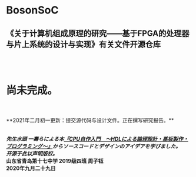 # BosonSoC
## 《关于计算机组成原理的研究——基于FPGA的处理器与片上系统的设计与实现》有关文件开源仓库

<br />
<br />

# 尚未完成。

<br />
<br />
**2021年二月初一更新：提交源代码与设计文件。正在撰写研究报告。**
  
<br />
<br />

***先生水頭 一壽らによる本[『CPU自作入門　～HDLによる論理設計・基板製作・プログラミング～』](https://gihyo.jp/book/2012/978-4-7741-5338-4/support)からソースコードとデザインのアイデアを学びました。***　<br />
***开源于此以声明版权。***　<br />
**山东省青岛第十七中学 2019级四班 周子钰**　<br />
**2020年九月二十九日**

